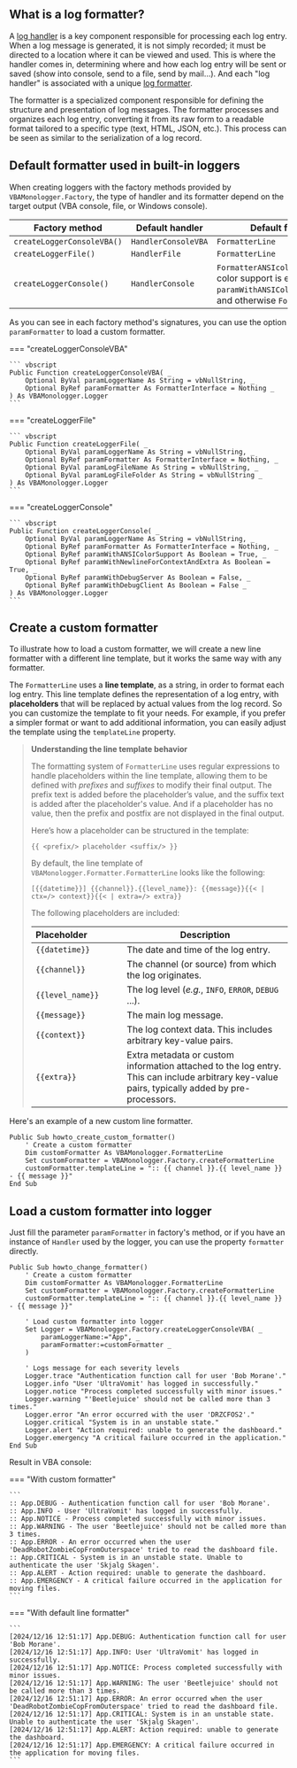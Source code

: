 ## What is a log formatter?

A [log handler](../introduction.md#processing-log-records-with-a-handler) is a key component responsible for processing each log entry. When a log message is generated, it is not simply recorded; it must be directed to a location where it can be viewed and used. This is where the handler comes in, determining where and how each log entry will be sent or saved (show into console, send to a file, send by mail...). And each "log handler" is associated with a unique [log formatter](../introduction.md#formatting-log-records-the-serialization-of-logs-record). 

The formatter is a specialized component responsible for defining the structure and presentation of log messages. The formatter processes and organizes each log entry, converting it from its raw form to a readable format tailored to a specific type (text, HTML, JSON, etc.). This process can be seen as similar to the serialization of a log record.

## Default formatter used in built-in loggers

When creating loggers with the factory methods provided by `VBAMonologger.Factory`, the type of handler and its formatter depend on the target output (VBA console, file, or Windows console). 

| **Factory method**         | **Default handler** | **Default formatter**                                                                                                              |
|----------------------------|---------------------|------------------------------------------------------------------------------------------------------------------------------------|
| `createLoggerConsoleVBA()` | `HandlerConsoleVBA` | `FormatterLine`                                                                                                                    |
| `createLoggerFile()` | `HandlerFile`       | `FormatterLine`                                                                                                                    |
| `createLoggerConsole()` | `HandlerConsole`    | `FormatterANSIcoloredLine` if ANSI color support is enabled with `paramWithANSIColorSupport=true`), and otherwise `FormatterLine`. |

As you can see in each factory method's signatures, you can use the option `paramFormatter` to load a custom formatter.

=== "createLoggerConsoleVBA"

    ``` vbscript
    Public Function createLoggerConsoleVBA( _
        Optional ByVal paramLoggerName As String = vbNullString, _
        Optional ByRef paramFormatter As FormatterInterface = Nothing _
    ) As VBAMonologger.Logger
    ```

=== "createLoggerFile"

    ``` vbscript
    Public Function createLoggerFile( _
        Optional ByVal paramLoggerName As String = vbNullString, _
        Optional ByRef paramFormatter As FormatterInterface = Nothing, _
        Optional ByVal paramLogFileName As String = vbNullString, _
        Optional ByVal paramLogFileFolder As String = vbNullString _
    ) As VBAMonologger.Logger
    ```

=== "createLoggerConsole"

    ``` vbscript
    Public Function createLoggerConsole( _
        Optional ByVal paramLoggerName As String = vbNullString, _
        Optional ByRef paramFormatter As FormatterInterface = Nothing, _
        Optional ByRef paramWithANSIColorSupport As Boolean = True, _
        Optional ByRef paramWithNewlineForContextAndExtra As Boolean = True, _
        Optional ByRef paramWithDebugServer As Boolean = False, _
        Optional ByRef paramWithDebugClient As Boolean = False _
    ) As VBAMonologger.Logger
    ```


## Create a custom formatter

To illustrate how to load a custom formatter, we will create a new line formatter with a different line template, but it works the same way with any formatter.

The `FormatterLine` uses a **line template**, as a string, in order to format each log entry. This line template defines the representation of a log entry, with **placeholders** that will be replaced by actual values from the log record. So you can customize the template to fit your needs. For example, if you prefer a simpler format or want to add additional information, you can easily adjust the template using the `templateLine` property.

> **Understanding the line template behavior**
>
> The formatting system of `FormatterLine` uses regular expressions to handle placeholders within the line template, allowing them to be defined with *prefixes* and *suffixes* to modify their final output. The prefix text is added before the placeholder’s value, and the suffix text is added after the placeholder's value. And if a placeholder has no value, then the prefix and postfix are not displayed in the final output.
>
> Here’s how a placeholder can be structured in the template:
>
> ``` twig
> {{ <prefix/> placeholder <suffix/> }}
> ```
>
> By default, the line template of `VBAMonologger.Formatter.FormatterLine` looks like the following:
>
> ``` twig title="Line template"
> [{{datetime}}] {{channel}}.{{level_name}}: {{message}}{{< | ctx=/> context}}{{< | extra=/> extra}}
> ```
>
> The following placeholders are included:
>
> | Placeholder&nbsp;&nbsp;&nbsp;&nbsp;&nbsp;&nbsp;&nbsp;&nbsp;&nbsp;&nbsp;&nbsp;&nbsp;&nbsp; | Description                                                                                                                                    |
> |-------------------------------------------------------------------------------------------|------------------------------------------------------------------------------------------------------------------------------------------------|
> | `{{datetime}}`                                                                            | The date and time of the log entry.                                                                                                            |
> | `{{channel}}`                                                                             | The channel (or source) from which the log originates.                                                                                         |
> | `{{level_name}}`                                                                          | The log level (*e.g.*, `INFO`, `ERROR`, `DEBUG` ...).                                                                                          |
> | `{{message}}`                                                                             | The main log message.                                                                                                                          | 
> | `{{context}}`                                                                             | The log context data. This includes arbitrary key-value pairs.                                                                              |
> | `{{extra}}`                                                                               | Extra metadata or custom information attached to the log entry. This can include arbitrary key-value pairs, typically added by pre-processors. |

Here's an example of a new custom line formatter.

```vbscript 
Public Sub howto_create_custom_formatter()
    ' Create a custom formatter
    Dim customFormatter As VBAMonologger.FormatterLine
    Set customFormatter = VBAMonologger.Factory.createFormatterLine
    customFormatter.templateLine = ":: {{ channel }}.{{ level_name }} - {{ message }}"
End Sub
```

## Load a custom formatter into logger

Just fill the parameter `paramFormatter` in factory's method, or if you have an instance of `Handler` used by the logger, you can use the property `formatter` directly.

```vbscript 
Public Sub howto_change_formatter()
    ' Create a custom formatter
    Dim customFormatter As VBAMonologger.FormatterLine
    Set customFormatter = VBAMonologger.Factory.createFormatterLine
    customFormatter.templateLine = ":: {{ channel }}.{{ level_name }} - {{ message }}"
    
    ' Load custom formatter into logger
    Set Logger = VBAMonologger.Factory.createLoggerConsoleVBA( _
        paramLoggerName:="App", _
        paramFormatter:=customFormatter _
    )
    
    ' Logs message for each severity levels
    Logger.trace "Authentication function call for user 'Bob Morane'." 
    Logger.info "User 'UltraVomit' has logged in successfully."
    Logger.notice "Process completed successfully with minor issues."
    Logger.warning "'Beetlejuice' should not be called more than 3 times."
    Logger.error "An error occurred with the user 'DRZCFOS2'."
    Logger.critical "System is in an unstable state."
    Logger.alert "Action required: unable to generate the dashboard."
    Logger.emergency "A critical failure occurred in the application."
End Sub
```

Result in VBA console:

=== "With custom formatter"

    ```
    :: App.DEBUG - Authentication function call for user 'Bob Morane'.
    :: App.INFO - User 'UltraVomit' has logged in successfully.
    :: App.NOTICE - Process completed successfully with minor issues.
    :: App.WARNING - The user 'Beetlejuice' should not be called more than 3 times.
    :: App.ERROR - An error occurred when the user 'DeadRobotZombieCopFromOuterspace' tried to read the dashboard file.
    :: App.CRITICAL - System is in an unstable state. Unable to authenticate the user 'Skjalg Skagen'.
    :: App.ALERT - Action required: unable to generate the dashboard.
    :: App.EMERGENCY - A critical failure occurred in the application for moving files.
    ```

=== "With default line formatter"

    ```
    [2024/12/16 12:51:17] App.DEBUG: Authentication function call for user 'Bob Morane'.
    [2024/12/16 12:51:17] App.INFO: User 'UltraVomit' has logged in successfully.
    [2024/12/16 12:51:17] App.NOTICE: Process completed successfully with minor issues.
    [2024/12/16 12:51:17] App.WARNING: The user 'Beetlejuice' should not be called more than 3 times.
    [2024/12/16 12:51:17] App.ERROR: An error occurred when the user 'DeadRobotZombieCopFromOuterspace' tried to read the dashboard file.
    [2024/12/16 12:51:17] App.CRITICAL: System is in an unstable state. Unable to authenticate the user 'Skjalg Skagen'.
    [2024/12/16 12:51:17] App.ALERT: Action required: unable to generate the dashboard.
    [2024/12/16 12:51:17] App.EMERGENCY: A critical failure occurred in the application for moving files.
    ```
